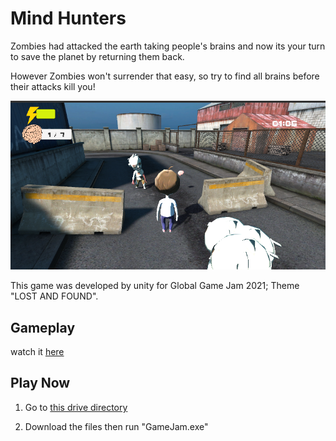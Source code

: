 # Mind Hunters

Zombies had attacked the earth taking people's brains and now its your turn to save the planet by returning them back. 

However Zombies won't surrender that easy, so try to find all brains before their attacks kill you!

<img src= "/Screenshot (268).png">

This game was developed by unity for Global Game Jam 2021; Theme "LOST AND FOUND".

## Gameplay

watch it [here](https://youtu.be/si27eggk0mY)

## Play Now

1. Go to [this drive directory](https://drive.google.com/drive/folders/1qmCWFO5mQWhsWFQu6Uukf2XLjmhOg_Na?usp=sharing)

2. Download the files then run "GameJam.exe"
